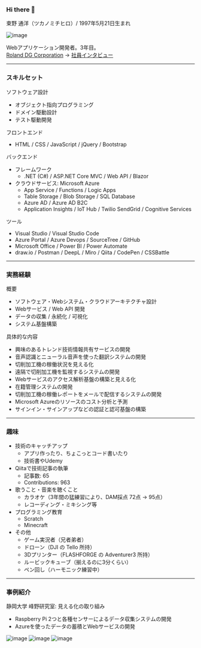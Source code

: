 ### Hi there 👋

束野 通洋（ツカノミチヒロ）/ 1997年5月21日生まれ

![image](https://user-images.githubusercontent.com/118739676/209766026-cb5bc9ac-c7a9-4b65-995f-f7218a52831b.png)


Webアプリケーション開発者。3年目。<br>
[Roland DG Corporation](https://www.rolanddg.com/) → [社員インタビュー](https://www.rolanddg.com/ja/recruit/person/interview/new-graduate-01/)

---
### スキルセット
ソフトウェア設計
- オブジェクト指向プログラミング
- ドメイン駆動設計
- テスト駆動開発

フロントエンド
- HTML / CSS / JavaScript / jQuery / Bootstrap

バックエンド
- フレームワーク
  - .NET (C#) / ASP.NET Core MVC / Web API / Blazor
- クラウドサービス: Microsoft Azure
  - App Service / Functions / Logic Apps
  - Table Storage / Blob Storage / SQL Database
  - Azure AD / Azure AD B2C
  - Application Insights / IoT Hub / Twilio SendGrid / Cognitive Services

ツール
- Visual Studio / Visual Studio Code
- Azure Portal / Azure Devops / SourceTree / GitHub
- Microsoft Office / Power BI / Power Automate
- draw.io / Postman / DeepL / Miro / Qiita / CodePen / CSSBattle

---
### 実務経験
概要
- ソフトウェア・Webシステム・クラウドアーキテクチャ設計
- Webサービス / Web API 開発
- データの収集 / 永続化 / 可視化
- システム基盤構築

具体的な内容
- 興味のあるトレンド技術情報共有サービスの開発
- 音声認識とニューラル音声を使った翻訳システムの開発
- 切削加工機の稼働状況を見える化
- 遠隔で切削加工機を監視するシステムの開発
- Webサービスのアクセス解析基盤の構築と見える化
- 在籍管理システムの開発
- 切削加工機の稼働レポートをメールで配信するシステムの開発
- Microsoft Azureのリソースのコスト分析と予測
- サインイン・サインアップなどの認証と認可基盤の構築
---
### 趣味
- 技術のキャッチアップ
  - アプリ作ったり、ちょこっとコード書いたり
  - 技術書やUdemy
- Qiitaで技術記事の執筆
  - 記事数: 65
  - Contributions: 963
- 歌うこと・音楽を聴くこと
  - カラオケ（3年間の猛練習により、DAM採点 72点 → 95点）
  - レコーディング・ミキシング等
- プログラミング教育
  - Scratch
  - Minecraft
- その他
  - ゲーム実況者（兄者弟者）
  - ドローン（DJI の Tello 所持）
  - 3Dプリンター（FLASHFORGE の Adventurer3 所持）
  - ルービックキューブ（揃えるのに3分くらい）
  - ペン回し（ハーモニック練習中）

---
### 事例紹介
静岡大学 峰野研究室: 見える化の取り組み
- Raspberry Pi 2つと各種センサーによるデータ収集システムの開発
- Azureを使ったデータの蓄積とWebサービスの開発

![image](https://user-images.githubusercontent.com/118739676/209767125-693547e7-685c-4af1-abbe-baec3a7d4d6e.png)
![image](https://user-images.githubusercontent.com/118739676/209763880-53172529-744f-4cc1-9527-c52765c87567.png)
![image](https://user-images.githubusercontent.com/118739676/209763566-e4e69732-6ad1-4a11-b4cd-8e3652b53907.png)



<!--
**Michihiro-Tsukano/Michihiro-Tsukano** is a ✨ _special_ ✨ repository because its `README.md` (this file) appears on your GitHub profile.

Here are some ideas to get you started:

- 🔭 I’m currently working on ...
- 🌱 I’m currently learning ...
- 👯 I’m looking to collaborate on ...
- 🤔 I’m looking for help with ...
- 💬 Ask me about ...
- 📫 How to reach me: ...
- 😄 Pronouns: ...
- ⚡ Fun fact: ...
-->
